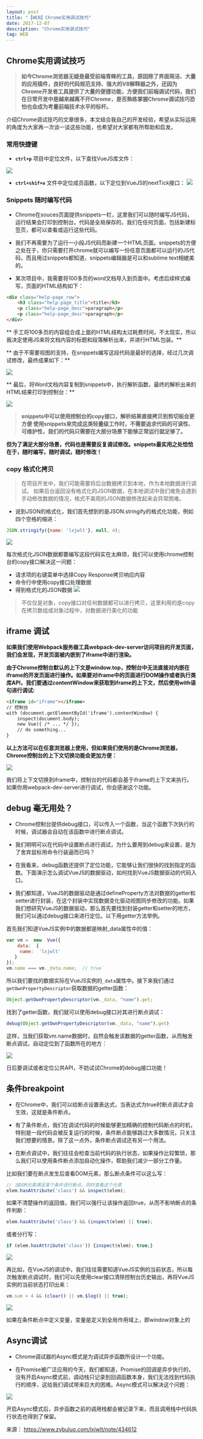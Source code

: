 ```yaml
---
layout: post
title: "【WEB】Chrome实用调试技巧"
date: 2017-12-07 
description: "Chrome实用调试技巧"
tag: WEB
--- 
```


  

## Chrome实用调试技巧

> **如今Chrome浏览器无疑是最受前端青睐的工具，原因除了界面简洁、大量的应用插件，良好的代码规范支持、强大的V8解释器之外，还因为Chrome开发者工具提供了大量的便捷功能，方便我们前端调试代码，我们在日常开发中是越来越离不开Chrome，是否熟练掌握Chrome调试技巧恐怕也会成为考量前端技术水平的标杆。**

介绍Chrome调试技巧的文章很多，本文结合我自己的开发经验，希望从实际运用的角度为大家再一次谈一谈这些功能，也希望对大家都有所帮助和启发。

### 常用快捷键

- **``ctrl+p``** 项目中定位文件，以下查找VueJS库文件：

![](http://7xslv0.com1.z0.glb.clouddn.com/chrome-debug/shotcut-1.gif)

- **``ctrl+shif+o``** 文件中定位成员函数，以下定位到VueJS的nextTick接口：
![](http://7xslv0.com1.z0.glb.clouddn.com/chrome-debug/shotcut-2.gif)

### Snippets 随时编写代码

- Chrome在souces页面提供snippets一栏，这里我们可以随时编写JS代码，运行结果会打印到控制台。代码是全局保存的，我们在任何页面，包括新建标签页，都可以查看或运行这些代码。

- 我们不再需要为了运行一小段JS代码而新建一个HTML页面。snippets的方便之处在于，你只需要打开chrome就可以编写一份任意页面都可以运行的JS代码，而且用过snippets都知道，snippets编辑器是可以和sublime text相媲美的。

 - 某次项目中，我需要将100多页的word文档导入到页面中。考虑后续样式编写，页面的HTML结构如下：

```html
<div class="help-page_row">
    <h3 class="help-page_title">title</h3>
    <p class="help-page_desc">paragraph</p>
    <p class="help-page_desc">paragraph</p>
</div>
```

** 手工将100多页的内容组合成上面的HTML结构太过耗费时间，不太现实，所以我决定使用JS来将文档内容的标题和段落解析出来，并进行HTML包装。**

** 由于不需要视图的支持，在snippets编写这段代码是最好的选择，经过几次调试修改，最终成果如下：**

![](http://7xslv0.com1.z0.glb.clouddn.com/chrome-debug/snippet-0.png)

** 最后，将Word文档内容复制到snippets中，执行解析函数，最终的解析出来的HTML结果打印到控制台：**

![](http://7xslv0.com1.z0.glb.clouddn.com/chrome-debug/snippet-2.png)

> **snippets中可以使用控制台的copy接口，解析结果直接拷贝到剪切板会更方便
使用snippets来完成这类轻量级工作时，不需要追求代码的可读性、可维护性，我们的代码只需要在大部分场景下能够正常运行就足够了。**

**但为了满足大部分场景，代码也是需要反复调试修改。snippets最实用之处恰恰在于，随时编写，随时调试，随时修改！**

### copy 格式化拷贝

>在项目开发中，我们可能需要将后台数据拷贝到本地，作为本地数据进行调试。
如果后台返回没有格式化的JSON数据，在本地调试中我们难免会遇到手动修改数据的情况，格式不美观的JSON数据修改起来会异常困难。

 - 说到JSON的格式化，我们首先想到的是JSON.stringify的格式化功能，例如四个空格的缩进：
```javascript
JSON.stringify({name: 'lxjwlt'}, null, 4);
```

![](http://7xslv0.com1.z0.glb.clouddn.com/chrome-debug/copy-2.png)

每次格式化JSON数据都要编写这段代码实在太麻烦，我们可以使用chrome控制台的copy接口解决这一问题：

- 请求项的右键菜单中选择Copy Response拷贝响应内容
- 命令行中使用copy接口处理数据
- 得到格式化的JSON数据
![](http://7xslv0.com1.z0.glb.clouddn.com/chrome-debug/copy-1.gif)

>不仅仅是对象，copy接口对任何数据都可以进行拷贝，这里利用的是copy在拷贝数组或对象过程中，对数据进行美化的功能

## iframe 调试

**如果我们使用Webpack服务器工具webpack-dev-server访问项目的开发页面，我们会发现，开发页面被内嵌到了iframe中进行渲染。**

**由于Chrome控制台默认的上下文是window.top，控制台中无法直接对内嵌在iframe的开发页面进行操作。如果要对iframe中的页面进行DOM操作或者执行类库API，我们要通过contentWindow来获取到iframe的上下文，然后使用with语句进行调试:**


```html
<iframe id="iframe"></iframe>
// 控制台
with (document.getElementById('iframe').contentWindow) {
    inspect(document.body);
    new Vue({ /* ... */ });
    // do something...
}
```

**以上方法可以在任意浏览器上使用，但如果我们使用的是Chrome浏览器，Chrome控制台的上下文切换功能会更加方便：**

![](http://7xslv0.com1.z0.glb.clouddn.com/chrome-debug/iframe-1.gif)

我们将上下文切换到iframe中，控制台的代码都会基于iframe的上下文来执行。如果你用webpack-dev-server进行调试，你会感谢这个功能。

## debug 毫无用处？

- Chrome控制台提供debug接口，可以传入一个函数，当这个函数下次执行的时候，调试器会自动在该函数中进行断点调试。

- 我们明明可以在代码中设置断点进行调试，为什么要用到debug来设置，是为了舍弃鼠标用命令行装逼而已吗？

- 在我看来，debug函数还提供了定位功能，它能够让我们很快的找到指定的函数。下面演示怎么调试VueJS的数据驱动，如何找到VueJS数据驱动的代码入口。

- 我们都知道，VueJS的数据驱动是通过defineProperty方法对数据的getter和setter进行封装，在这个封装中实现数据变化驱动视图同步修改的功能。如果我们想研究VueJS的数据驱动，那么首先要找到封装getter和setter的地方，我们可以通过debug接口来进行定位。以下用getter方法举例。

首先我们知道VueJS实例中的数据都是映射_data属性中的值：
```javascript
var vm =  new  Vue({
    data:  {
     name:  'lxjwlt'
   }
});
vm.name === vm._data.name;  // true`
```
所以我们要找的数据实际在VueJS实例的``_data``属性中。接下来我们通过``getOwnPropertyDescriptor``获取数据的getter函数：


```javascript
Object.getOwnPropertyDescriptor(vm._data, "name").get;
```
找到了getter函数，我们就可以使用debug接口对其进行断点调试：


```javascript
debug(Object.getOwnPropertyDescriptor(vm._data, "name").get)
```

这样，当我们获取vm.name数据时，自然会触发该数据的getter函数，从而触发断点调试，自动定位到了函数所在的地方：

![](http://7xslv0.com1.z0.glb.clouddn.com/chrome-debug/debug-1.gif)

日后要调试或者定位公共API，不妨试试Chrome的debug接口功能！

## 条件breakpoint

- 在Chrome中，我们可以给断点设置表达式，当表达式为true时断点调试才会生效，这就是条件断点。

- 有了条件断点，我们在调试代码的时候能够更加精确的控制代码断点的时机，特别是一段代码会被反复运行的时候，条件断点能够跳过大多数情况，只关注我们想要的情景。除了这一点外，条件断点调试还有另一个用法。

- 在断点调试中，我们往往会检查当前代码的执行状态，如果操作比较繁琐，那么我们可以使用条件断点添加自动化操作，帮助我们减少一部分工作量。

比如我们要在断点发生后查看DOM元素，那么断点条件可以这么写：


```javascript
// 当DOM元素满足某个条件进行断点，同时查看这个元素
elem.hasAttribute('class') && inspect(elem);
```
如果不清楚操作的返回值，我们可以强行让该操作返回true，从而不影响断点的条件判断：

```javascript
elem.hasAttribute('class') && (inspect(elem) || true);
```

或者分行写：

```javascript
if (elem.hasAttribute('class')) {inspect(elem); true;}
```

![](http://7xslv0.com1.z0.glb.clouddn.com/chrome-debug/breakpoint-1.gif)

再比如，在VueJS的调试中，我们往往需要知道VueJS实例的当前状态，所以每次触发断点调试时，我们可以先使用clear接口清除控制台历史输出，再将VueJS实例的当前状态打印出来：


```javascript
vm.sum > 4 && (clear() || vm.$log() || true);
```
![](http://7xslv0.com1.z0.glb.clouddn.com/chrome-debug/breakpoint-2.gif)

如果在条件断点中定义变量，变量是定义到全局作用域上，即window对象上的

## Async调试

- Chrome调试器的Async模式是为调试异步函数所设计一个功能。

- 在Promise被广泛应用的今天，我们都知道，Promise的回调是异步执行的，没有开启Async模式前，调动栈只记录到回调函数本身，我们无法找到代码执行的顺序，这给我们调试带来巨大的困难。Async模式可以解决这个问题：

![](http://7xslv0.com1.z0.glb.clouddn.com/chrome-debug/async.gif)

开启Async模式后，异步函数之前的调用栈都会被记录下来，而且调用栈中代码执行状态也得到了保留。

来源： https://www.zybuluo.com/lxjwlt/note/434612
